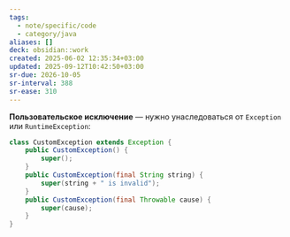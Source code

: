 ```yaml
---
tags:
  - note/specific/code
  - category/java
aliases: []
deck: obsidian::work
created: 2025-06-02 12:35:34+03:00
updated: 2025-09-12T10:42:50+03:00
sr-due: 2026-10-05
sr-interval: 388
sr-ease: 310
---
```


**Пользовательское исключение**
—
нужно унаследоваться от `Exception` или `RuntimeException`:

```java
class CustomException extends Exception {
	public CustomException() {
		super();
	} 
	public CustomException(final String string) {
		super(string + " is invalid");
	} 
	public CustomException(final Throwable cause) {
		super(cause);
	}
}
```
